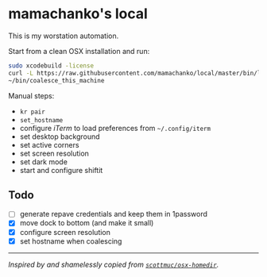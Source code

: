 # mamachanko's local

This is my worstation automation. 

Start from a clean OSX installation and run:
```bash
sudo xcodebuild -license
curl -L https://raw.githubusercontent.com/mamachanko/local/master/bin/local_bootstrap.bash 2> /dev/null | bash
~/bin/coalesce_this_machine
```

Manual steps:
 * `kr pair`
 * `set_hostname`
 * configure _iTerm_ to load preferences from `~/.config/iterm`
 * set desktop background
 * set active corners
 * set screen resolution
 * set dark mode
 * start and configure shiftit

## Todo
 * [ ] generate repave credentials and keep them in 1password
 * [x] move dock to bottom (and make it small)
 * [x] configure screen resolution
 * [x] set hostname when coalescing

---

_Inspired by and shamelessly copied from [`scottmuc/osx-homedir`](https://github.com/scottmuc/osx-homedir/)._
